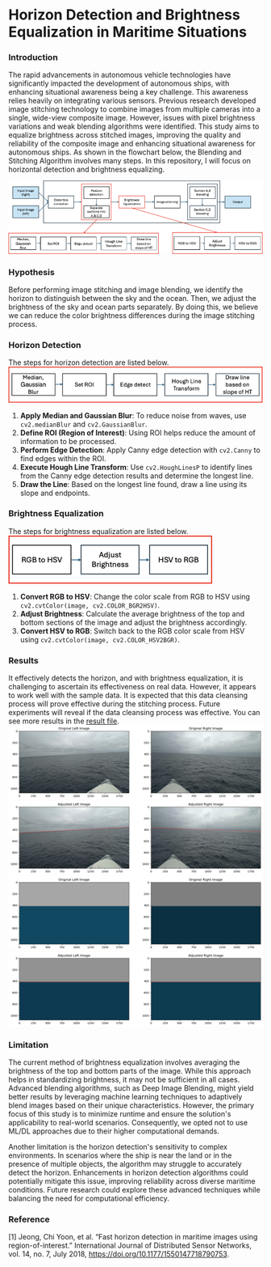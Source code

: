 # Horizon Detection and Brightness Equalization in Maritime Situations
### Introduction

The rapid advancements in autonomous vehicle technologies have significantly impacted the development of autonomous ships, with enhancing situational awareness being a key challenge. This awareness relies heavily on integrating various sensors. Previous research developed image stitching technology to combine images from multiple cameras into a single, wide-view composite image. However, issues with pixel brightness variations and weak blending algorithms were identified. This study aims to equalize brightness across stitched images, improving the quality and reliability of the composite image and enhancing situational awareness for autonomous ships. As shown in the flowchart below, the Blending and Stitching Algorithm involves many steps. In this repository, I will focus on horizontal detection and brightness equalizing.

![Flowchart for Horizon detection and Brightness Equalization](/flowchart/flowchart_final.png)
### Hypothesis
Before performing image stitching and image blending, we identify the horizon to distinguish between the sky and the ocean. Then, we adjust the brightness of the sky and ocean parts separately. By doing this, we believe we can reduce the color brightness differences during the image stitching process.
### Horizon Detection
The steps for horizon detection are listed below.<br>
![Horizon Detection](/flowchart/Horizon_detection_flowchart.png)
1. **Apply Median and Gaussian Blur**: To reduce noise from waves, use `cv2.medianBlur` and `cv2.GaussianBlur`.
2. **Define ROI (Region of Interest)**: Using ROI helps reduce the amount of information to be processed.
3. **Perform Edge Detection**: Apply Canny edge detection with `cv2.Canny` to find edges within the ROI.
4. **Execute Hough Line Transform**: Use `cv2.HoughLinesP` to identify lines from the Canny edge detection results and determine the longest line.
5. **Draw the Line**: Based on the longest line found, draw a line using its slope and endpoints.
### Brightness Equalization
The steps for brightness equalization are listed below. <br>
![Brightness Equalization](/flowchart/Brightness_eq.png)
1. **Convert RGB to HSV**: Change the color scale from RGB to HSV using `cv2.cvtColor(image, cv2.COLOR_BGR2HSV)`.
2. **Adjust Brightness**: Calculate the average brightness of the top and bottom sections of the image and adjust the brightness accordingly.
3. **Convert HSV to RGB**: Switch back to the RGB color scale from HSV using `cv2.cvtColor(image, cv2.COLOR_HSV2BGR)`.
### Results
It effectively detects the horizon, and with brightness equalization, it is challenging to ascertain its effectiveness on real data. However, it appears to work well with the sample data. It is expected that this data cleansing process will prove effective during the stitching process. Future experiments will reveal if the data cleansing process was effective. You can see more results in the [result file](result).
![alt text](/result/original_1.png)
![alt text](/result/result_1.png)
![alt text](/result/original_5.png)
![alt text](/result/result_5.png)
### Limitation
The current method of brightness equalization involves averaging the brightness of the top and bottom parts of the image. While this approach helps in standardizing brightness, it may not be sufficient in all cases. Advanced blending algorithms, such as Deep Image Blending, might yield better results by leveraging machine learning techniques to adaptively blend images based on their unique characteristics. However, the primary focus of this study is to minimize runtime and ensure the solution's applicability to real-world scenarios. Consequently, we opted not to use ML/DL approaches due to their higher computational demands.

Another limitation is the horizon detection's sensitivity to complex environments. In scenarios where the ship is near the land or in the presence of multiple objects, the algorithm may struggle to accurately detect the horizon. Enhancements in horizon detection algorithms could potentially mitigate this issue, improving reliability across diverse maritime conditions. Future research could explore these advanced techniques while balancing the need for computational efficiency.

### Reference
[1] Jeong, Chi Yoon, et al. “Fast horizon detection in maritime images using region-of-interest.” International Journal of Distributed Sensor Networks, vol. 14, no. 7, July 2018, https://doi.org/10.1177/1550147718790753. 
